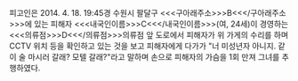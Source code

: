 피고인은 2014. 4. 18. 19:45경 수원시 팔달구 <<<구아래주소>>>B<<</구아래주소>>>에 있는 피해자 <<<내국인이름>>>C<<</내국인이름>>>(여, 24세)이 경영하는 <<<의류점>>>D<<</의류점>>>의류점 앞 도로에서 피해자가 위 가게의 수리를 하며 CCTV 위치 등을 확인하고 있는 것을 보고 피해자에게 다가가 "너 미성년자 아니지. 같이 술 마시러 갈래? 모텔 갈래?"라고 말하며 손으로 피해자의 가슴을 1회 만져 그녀를 추행하였다.